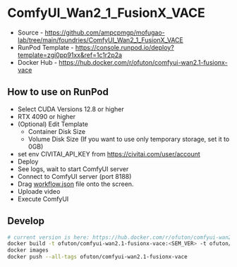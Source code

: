 # ComfyUI_Wan2_1_FusionX_VACE

- Source - <https://github.com/ampcpmgp/mofugao-lab/tree/main/foundries/ComfyUI_Wan2_1_FusionX_VACE>
- RunPod Template - <https://console.runpod.io/deploy?template=zgi0pp91xx&ref=1c1r2p2a>
- Docker Hub - <https://hub.docker.com/r/ofuton/comfyui-wan2.1-fusionx-vace>

## How to use on RunPod

- Select CUDA Versions 12.8 or higher
- RTX 4090 or higher
- (Optional) Edit Template
  - Container Disk Size
  - Volume Disk Size (If you want to use only temporary storage, set it to 0GB)
- set env CIVITAI_API_KEY from <https://civitai.com/user/account>
- Deploy
- See logs, wait to start ComfyUI server
- Connect to ComfyUI server (port 8188)
- Drag [workflow.json](https://raw.githubusercontent.com/ampcpmgp/mofugao-lab/refs/heads/main/foundries/ComfyUI_Wan2_1_FusionX_VACE/workflow.json) file onto the screen.
- Uploade video
- Execute ComfyUI

## Develop

```bash
# current version is here: https://hub.docker.com/r/ofuton/comfyui-wan2.1-fusionx-vace/tags
docker build -t ofuton/comfyui-wan2.1-fusionx-vace:<SEM_VER> -t ofuton/comfyui-wan2.1-fusionx-vace:latest .
docker images
docker push --all-tags ofuton/comfyui-wan2.1-fusionx-vace
```

